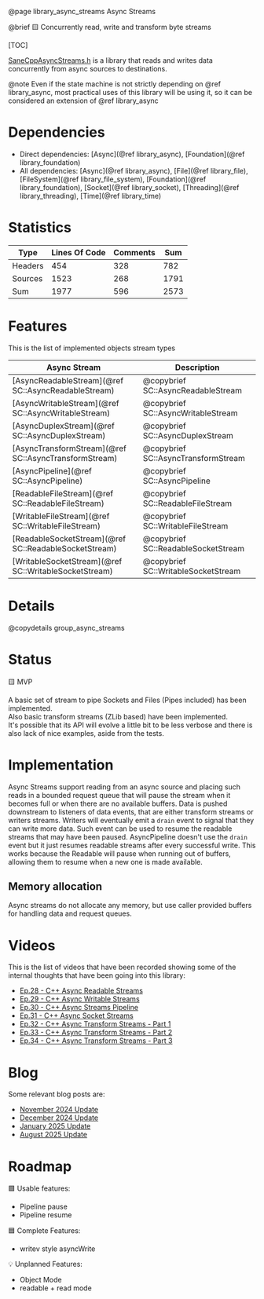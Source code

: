 @page library_async_streams Async Streams

@brief 🟨 Concurrently read, write and transform byte streams

[TOC]

[SaneCppAsyncStreams.h](https://github.com/Pagghiu/SaneCppLibraries/releases/latest/download/SaneCppAsyncStreams.h) is a library that reads and writes data concurrently from async sources to destinations.

@note Even if the state machine is not strictly depending on @ref library_async, most practical uses of this library will be using it, so it can be considered an extension of @ref library_async

# Dependencies
- Direct dependencies: [Async](@ref library_async), [Foundation](@ref library_foundation)
- All dependencies: [Async](@ref library_async), [File](@ref library_file), [FileSystem](@ref library_file_system), [Foundation](@ref library_foundation), [Socket](@ref library_socket), [Threading](@ref library_threading), [Time](@ref library_time)

# Statistics
| Type      | Lines Of Code | Comments  | Sum   |
|-----------|---------------|-----------|-------|
| Headers   | 454			| 328		| 782	|
| Sources   | 1523			| 268		| 1791	|
| Sum       | 1977			| 596		| 2573	|

# Features

This is the list of implemented objects stream types

| Async Stream                                          | Description                           |
|-------------------------------------------------------|---------------------------------------|
| [AsyncReadableStream](@ref SC::AsyncReadableStream)   | @copybrief SC::AsyncReadableStream    | 
| [AsyncWritableStream](@ref SC::AsyncWritableStream)   | @copybrief SC::AsyncWritableStream    |
| [AsyncDuplexStream](@ref SC::AsyncDuplexStream)       | @copybrief SC::AsyncDuplexStream      |
| [AsyncTransformStream](@ref SC::AsyncTransformStream) | @copybrief SC::AsyncTransformStream   |
| [AsyncPipeline](@ref SC::AsyncPipeline)               | @copybrief SC::AsyncPipeline          |
| [ReadableFileStream](@ref SC::ReadableFileStream)     | @copybrief SC::ReadableFileStream     |
| [WritableFileStream](@ref SC::WritableFileStream)     | @copybrief SC::WritableFileStream     |
| [ReadableSocketStream](@ref SC::ReadableSocketStream) | @copybrief SC::ReadableSocketStream   |
| [WritableSocketStream](@ref SC::WritableSocketStream) | @copybrief SC::WritableSocketStream   |

# Details

@copydetails group_async_streams

# Status
🟨 MVP  

A basic set of stream to pipe Sockets and Files (Pipes included) has been implemented.  
Also basic transform streams (ZLib based) have been implemented.  
It's possible that its API will evolve a little bit to be less verbose and there is also lack of nice examples, aside from the tests.

# Implementation

Async Streams support reading from an async source and placing such reads in a bounded request queue that will pause the stream when it becomes full or when there are no available buffers.
Data is pushed downstream to listeners of data events, that are either transform streams or writers streams.
Writers will eventually emit a `drain` event to signal that they can write more data. 
Such event can be used to resume the readable streams that may have been paused.
AsyncPipeline doesn't use the `drain` event but it just resumes readable streams after every successful write.
This works because the Readable will pause when running out of buffers, allowing them to resume when a new one is made available.

## Memory allocation
Async streams do not allocate any memory, but use caller provided buffers for handling data and request queues.

# Videos

This is the list of videos that have been recorded showing some of the internal thoughts that have been going into this library:

- [Ep.28 - C++ Async Readable Streams](https://www.youtube.com/watch?v=MFPjoOUTlBo)
- [Ep.29 - C++ Async Writable Streams](https://www.youtube.com/watch?v=0OXLxIDvmOU)
- [Ep.30 - C++ Async Streams Pipeline](https://www.youtube.com/watch?v=8rYQ2ApxnwA)
- [Ep.31 - C++ Async Socket Streams](https://www.youtube.com/watch?v=0x6TLV_ig-A)
- [Ep.32 - C++ Async Transform Streams - Part 1](https://www.youtube.com/watch?v=Ul7DdQGrETo)
- [Ep.33 - C++ Async Transform Streams - Part 2](https://www.youtube.com/watch?v=KKwohFmAUCk)
- [Ep.34 - C++ Async Transform Streams - Part 3](https://www.youtube.com/watch?v=vCh6vEfiISI)

# Blog

Some relevant blog posts are:

- [November 2024 Update](https://pagghiu.github.io/site/blog/2024-11-30-SaneCppLibrariesUpdate.html)
- [December 2024 Update](https://pagghiu.github.io/site/blog/2024-12-31-SaneCppLibrariesUpdate.html)
- [January 2025 Update](https://pagghiu.github.io/site/blog/2025-01-31-SaneCppLibrariesUpdate.html)
- [August 2025 Update](https://pagghiu.github.io/site/blog/2025-08-31-SaneCppLibrariesUpdate.html)

# Roadmap

🟩 Usable features:
- Pipeline pause
- Pipeline resume

🟦 Complete Features:
- writev style asyncWrite

💡 Unplanned Features:
- Object Mode
- readable + read mode
